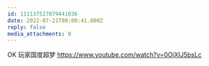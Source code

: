 ```yaml
---
id: 111137527879441036
date: 2022-07-21T08:00:41.000Z
reply: false
media_attachments: 0
---
```


OK 玩家国度超梦 https://www.youtube.com/watch?v=0OjXIJ5bsLc 

